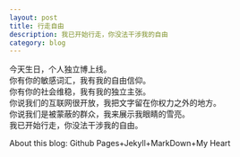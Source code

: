```yaml
---
layout: post
title: 行走自由
description: 我已开始行走，你没法干涉我的自由
category: blog
---
```

 
 今天生日，个人独立博上线。  
你有你的敏感词汇，我有我的自由信仰。  
你有你的社会维稳，我有我的独立主张。  
你说我们的互联网很开放，我把文字留在你权力之外的地方。  
你说我们是被蒙蔽的群众，我来展示我眼睛的雪亮。  
我已开始行走，你没法干涉我的自由。

About this blog: Github Pages+Jekyll+MarkDown+My Heart